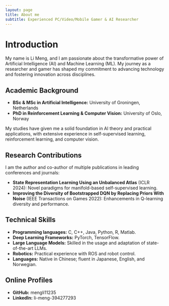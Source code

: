 ```yaml
---
layout: page
title: About me
subtitle: Experienced PC/Video/Mobile Gamer & AI Researcher
---
```


# Introduction

My name is Li Meng, and I am passionate about the transformative power of Artificial Intelligence (AI) and Machine Learning (ML). My journey as a researcher and gamer has shaped my commitment to advancing technology and fostering innovation across disciplines.

## Academic Background

- **BSc \& MSc in Artificial Intelligence:** University of Groningen, Netherlands
- **PhD in Reinforcement Learning \& Computer Vision:** University of Oslo, Norway

My studies have given me a solid foundation in AI theory and practical applications, with extensive experience in self-supervised learning, reinforcement learning, and computer vision.

## Research Contributions

I am the author and co-author of multiple publications in leading conferences and journals:

- **State Representation Learning Using an Unbalanced Atlas** (ICLR 2024): Novel paradigms for manifold-based self-supervised learning.
- **Improving the Diversity of Bootstrapped DQN by Replacing Priors With Noise** (IEEE Transactions on Games 2022): Enhancements in Q-learning diversity and performance.


## Technical Skills

- **Programming languages:** C, C++, Java, Python, R, Matlab.
- **Deep Learning Frameworks:** PyTorch, TensorFlow.
- **Large Language Models:** Skilled in the usage and adaptation of state-of-the-art LLMs.
- **Robotics:** Practical experience with ROS and robot control.
- **Languages:** Native in Chinese; fluent in Japanese, English, and Norwegian.


## Online Profiles

- **GitHub:** mengli11235
- **LinkedIn:** li-meng-394277293
